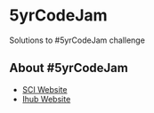 # 5yrCodeJam

Solutions to #5yrCodeJam challenge

## About #5yrCodeJam

*   [SCI Website](http://codejam.sci.website/challenge/home/about)
*   [Ihub Website](http://community.ihub.co.ke/blogs/22497/the-5yrcodejam-challenge-celebrating-5-years-of-writing-code)
